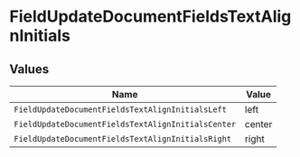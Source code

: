 # FieldUpdateDocumentFieldsTextAlignInitials


## Values

| Name                                               | Value                                              |
| -------------------------------------------------- | -------------------------------------------------- |
| `FieldUpdateDocumentFieldsTextAlignInitialsLeft`   | left                                               |
| `FieldUpdateDocumentFieldsTextAlignInitialsCenter` | center                                             |
| `FieldUpdateDocumentFieldsTextAlignInitialsRight`  | right                                              |